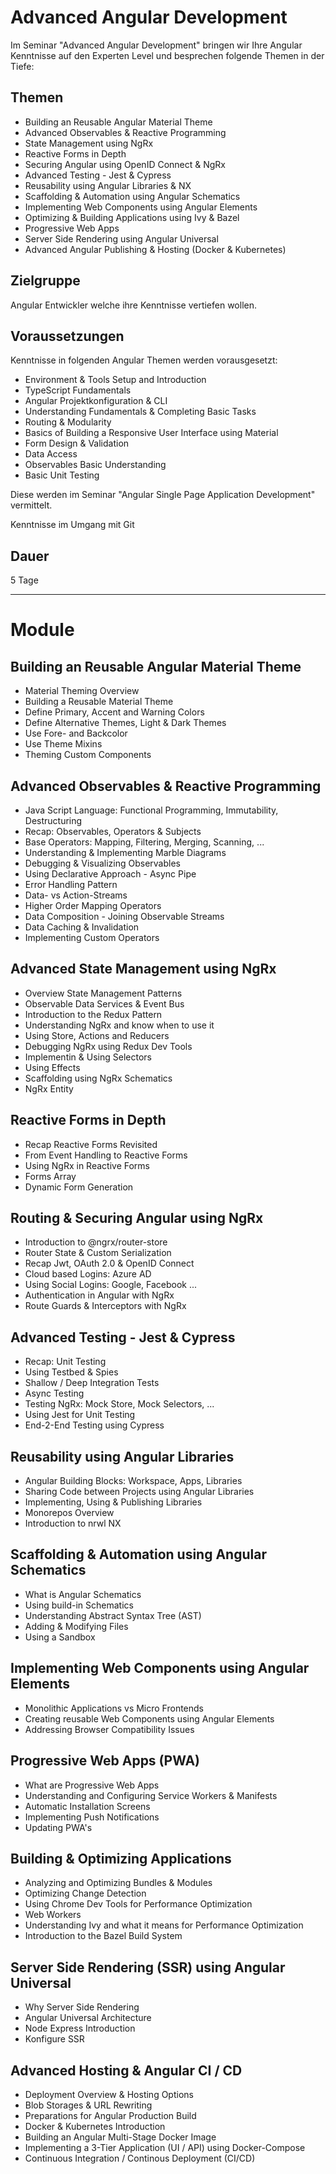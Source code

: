# Advanced Angular Development

Im Seminar "Advanced Angular Development" bringen wir Ihre Angular Kenntnisse auf den Experten Level und besprechen folgende Themen in der Tiefe:

## Themen

- Building an Reusable Angular Material Theme
- Advanced Observables & Reactive Programming
- State Management using NgRx
- Reactive Forms in Depth
- Securing Angular using OpenID Connect & NgRx
- Advanced Testing - Jest & Cypress
- Reusability using Angular Libraries & NX
- Scaffolding & Automation using Angular Schematics
- Implementing Web Components using Angular Elements
- Optimizing & Building Applications using Ivy & Bazel
- Progressive Web Apps
- Server Side Rendering using Angular Universal
- Advanced Angular Publishing & Hosting (Docker & Kubernetes)

## Zielgruppe

Angular Entwickler welche ihre Kenntnisse vertiefen wollen.

## Voraussetzungen

Kenntnisse in folgenden Angular Themen werden vorausgesetzt:

- Environment & Tools Setup and Introduction
- TypeScript Fundamentals
- Angular Projektkonfiguration & CLI
- Understanding Fundamentals & Completing Basic Tasks
- Routing & Modularity
- Basics of Building a Responsive User Interface using Material
- Form Design & Validation
- Data Access
- Observables Basic Understanding
- Basic Unit Testing

Diese werden im Seminar "Angular Single Page Application Development" vermittelt.

Kenntnisse im Umgang mit Git

## Dauer

5 Tage

---

# Module

## Building an Reusable Angular Material Theme

- Material Theming Overview
- Building a Reusable Material Theme
- Define Primary, Accent and Warning Colors
- Define Alternative Themes, Light & Dark Themes
- Use Fore- and Backcolor
- Use Theme Mixins
- Theming Custom Components

## Advanced Observables & Reactive Programming

- Java Script Language: Functional Programming, Immutability, Destructuring
- Recap: Observables, Operators & Subjects
- Base Operators: Mapping, Filtering, Merging, Scanning, ...
- Understanding & Implementing Marble Diagrams
- Debugging & Visualizing Observables
- Using Declarative Approach - Async Pipe
- Error Handling Pattern
- Data- vs Action-Streams
- Higher Order Mapping Operators
- Data Composition - Joining Observable Streams
- Data Caching & Invalidation
- Implementing Custom Operators

## Advanced State Management using NgRx

- Overview State Management Patterns
- Observable Data Services & Event Bus
- Introduction to the Redux Pattern
- Understanding NgRx and know when to use it
- Using Store, Actions and Reducers
- Debugging NgRx using Redux Dev Tools
- Implementin & Using Selectors
- Using Effects
- Scaffolding using NgRx Schematics
- NgRx Entity

## Reactive Forms in Depth

- Recap Reactive Forms Revisited
- From Event Handling to Reactive Forms
- Using NgRx in Reactive Forms
- Forms Array
- Dynamic Form Generation

## Routing & Securing Angular using NgRx

- Introduction to @ngrx/router-store
- Router State & Custom Serialization
- Recap Jwt, OAuth 2.0 & OpenID Connect
- Cloud based Logins: Azure AD
- Using Social Logins: Google, Facebook ...
- Authentication in Angular with NgRx
- Route Guards & Interceptors with NgRx

## Advanced Testing - Jest & Cypress

- Recap: Unit Testing
- Using Testbed & Spies
- Shallow / Deep Integration Tests
- Async Testing
- Testing NgRx: Mock Store, Mock Selectors, ...
- Using Jest for Unit Testing
- End-2-End Testing using Cypress

## Reusability using Angular Libraries

- Angular Building Blocks: Workspace, Apps, Libraries
- Sharing Code between Projects using Angular Libraries
- Implementing, Using & Publishing Libraries
- Monorepos Overview
- Introduction to nrwl NX

## Scaffolding & Automation using Angular Schematics

- What is Angular Schematics
- Using build-in Schematics
- Understanding Abstract Syntax Tree (AST)
- Adding & Modifying Files
- Using a Sandbox

## Implementing Web Components using Angular Elements

- Monolithic Applications vs Micro Frontends
- Creating reusable Web Components using Angular Elements
- Addressing Browser Compatibility Issues

## Progressive Web Apps (PWA)

- What are Progressive Web Apps
- Understanding and Configuring Service Workers & Manifests
- Automatic Installation Screens
- Implementing Push Notifications
- Updating PWA's

## Building & Optimizing Applications

- Analyzing and Optimizing Bundles & Modules
- Optimizing Change Detection
- Using Chrome Dev Tools for Performance Optimization
- Web Workers
- Understanding Ivy and what it means for Performance Optimization
- Introduction to the Bazel Build System

## Server Side Rendering (SSR) using Angular Universal

- Why Server Side Rendering
- Angular Universal Architecture
- Node Express Introduction
- Konfigure SSR

## Advanced Hosting & Angular CI / CD

- Deployment Overview & Hosting Options
- Blob Storages & URL Rewriting
- Preparations for Angular Production Build
- Docker & Kubernetes Introduction
- Building an Angular Multi-Stage Docker Image
- Implementing a 3-Tier Application (UI / API) using Docker-Compose
- Continuous Integration / Continous Deployment (CI/CD)
